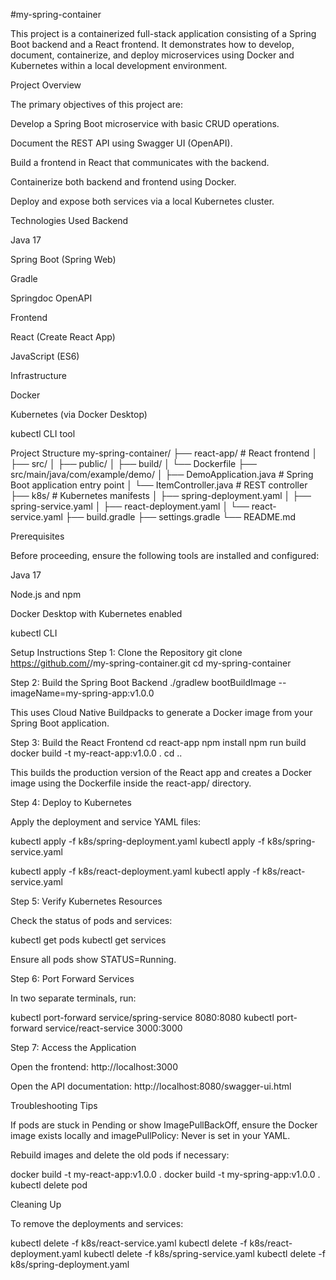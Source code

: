 #my-spring-container

This project is a containerized full-stack application consisting of a Spring Boot backend and a React frontend. It demonstrates how to develop, document, containerize, and deploy microservices using Docker and Kubernetes within a local development environment.

Project Overview

The primary objectives of this project are:

Develop a Spring Boot microservice with basic CRUD operations.

Document the REST API using Swagger UI (OpenAPI).

Build a frontend in React that communicates with the backend.

Containerize both backend and frontend using Docker.

Deploy and expose both services via a local Kubernetes cluster.

Technologies Used
Backend

Java 17

Spring Boot (Spring Web)

Gradle

Springdoc OpenAPI

Frontend

React (Create React App)

JavaScript (ES6)

Infrastructure

Docker

Kubernetes (via Docker Desktop)

kubectl CLI tool

Project Structure
my-spring-container/
├── react-app/                    # React frontend
│   ├── src/
│   ├── public/
│   ├── build/
│   └── Dockerfile
├── src/main/java/com/example/demo/
│   ├── DemoApplication.java      # Spring Boot application entry point
│   └── ItemController.java       # REST controller
├── k8s/                          # Kubernetes manifests
│   ├── spring-deployment.yaml
│   ├── spring-service.yaml
│   ├── react-deployment.yaml
│   └── react-service.yaml
├── build.gradle
├── settings.gradle
└── README.md

Prerequisites

Before proceeding, ensure the following tools are installed and configured:

Java 17

Node.js
 and npm

Docker Desktop
 with Kubernetes enabled

kubectl
 CLI

Setup Instructions
Step 1: Clone the Repository
git clone https://github.com/<your-username>/my-spring-container.git
cd my-spring-container

Step 2: Build the Spring Boot Backend
./gradlew bootBuildImage --imageName=my-spring-app:v1.0.0


This uses Cloud Native Buildpacks
 to generate a Docker image from your Spring Boot application.

Step 3: Build the React Frontend
cd react-app
npm install
npm run build
docker build -t my-react-app:v1.0.0 .
cd ..


This builds the production version of the React app and creates a Docker image using the Dockerfile inside the react-app/ directory.

Step 4: Deploy to Kubernetes

Apply the deployment and service YAML files:

kubectl apply -f k8s/spring-deployment.yaml
kubectl apply -f k8s/spring-service.yaml

kubectl apply -f k8s/react-deployment.yaml
kubectl apply -f k8s/react-service.yaml

Step 5: Verify Kubernetes Resources

Check the status of pods and services:

kubectl get pods
kubectl get services


Ensure all pods show STATUS=Running.

Step 6: Port Forward Services

In two separate terminals, run:

kubectl port-forward service/spring-service 8080:8080
kubectl port-forward service/react-service 3000:3000

Step 7: Access the Application

Open the frontend: http://localhost:3000

Open the API documentation: http://localhost:8080/swagger-ui.html

Troubleshooting Tips

If pods are stuck in Pending or show ImagePullBackOff, ensure the Docker image exists locally and imagePullPolicy: Never is set in your YAML.

Rebuild images and delete the old pods if necessary:

docker build -t my-react-app:v1.0.0 .
docker build -t my-spring-app:v1.0.0 .
kubectl delete pod <pod-name>

Cleaning Up

To remove the deployments and services:

kubectl delete -f k8s/react-service.yaml
kubectl delete -f k8s/react-deployment.yaml
kubectl delete -f k8s/spring-service.yaml
kubectl delete -f k8s/spring-deployment.yaml
